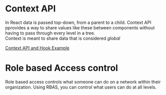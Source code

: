 
# Context API

In React data is passed top-down, from a parent to a child. 
Context API pprovides a way to share values like these between components without having to pass through every level in a tree.   
Context is meant to share data that is considered *global*

[Context API and Hook Example](https://medium.com/swlh/snackbars-in-react-an-exercise-in-hooks-and-context-299b43fd2a2b)


# Role based Access control

Role based access controls what someone can do on a network within their organization.
Using RBAS, you can control what users can do at all levels. 
